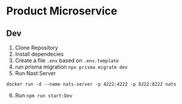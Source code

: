 # Product Microservice


## Dev

1. Clone Repository
2. Install dependecies
3. Create a file `.env` based on `.env.template`
4. run prisma migration `npx prisma migrate dev`
5. Run Nast Server
```
docker run -d --name nats-server -p 4222:4222 -p 8222:8222 nats
```
6. Run `npm run start:Dev`
